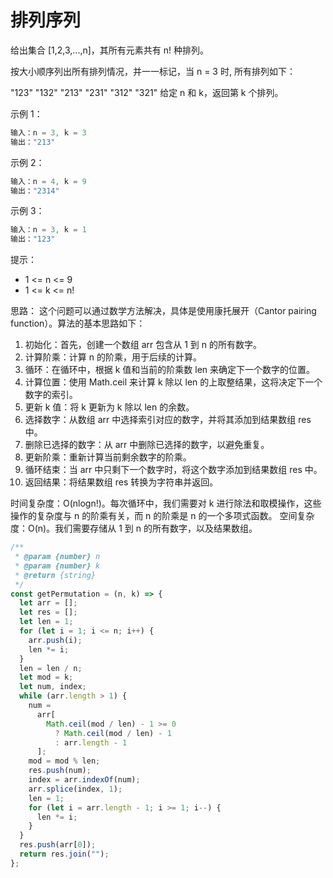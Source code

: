 # 排列序列

给出集合 [1,2,3,...,n]，其所有元素共有 n! 种排列。

按大小顺序列出所有排列情况，并一一标记，当 n = 3 时, 所有排列如下：

"123"
"132"
"213"
"231"
"312"
"321"
给定 n 和 k，返回第 k 个排列。

示例 1：

```js
输入：n = 3, k = 3
输出："213"
```

示例 2：

```js
输入：n = 4, k = 9
输出："2314"
```

示例 3：

```js
输入：n = 3, k = 1
输出："123"
```

提示：

- 1 <= n <= 9
- 1 <= k <= n!

思路：
这个问题可以通过数学方法解决，具体是使用康托展开（Cantor pairing function）。算法的基本思路如下：

1. 初始化：首先，创建一个数组 arr 包含从 1 到 n 的所有数字。
2. 计算阶乘：计算 n 的阶乘，用于后续的计算。
3. 循环：在循环中，根据 k 值和当前的阶乘数 len 来确定下一个数字的位置。
4. 计算位置：使用 Math.ceil 来计算 k 除以 len 的上取整结果，这将决定下一个数字的索引。
5. 更新 k 值：将 k 更新为 k 除以 len 的余数。
6. 选择数字：从数组 arr 中选择索引对应的数字，并将其添加到结果数组 res 中。
7. 删除已选择的数字：从 arr 中删除已选择的数字，以避免重复。
8. 更新阶乘：重新计算当前剩余数字的阶乘。
9. 循环结束：当 arr 中只剩下一个数字时，将这个数字添加到结果数组 res 中。
10. 返回结果：将结果数组 res 转换为字符串并返回。


时间复杂度：O(nlogn!)。每次循环中，我们需要对 k 进行除法和取模操作，这些操作的复杂度与 n 的阶乘有关，而 n 的阶乘是 n 的一个多项式函数。
空间复杂度：O(n)。我们需要存储从 1 到 n 的所有数字，以及结果数组。

```js
/**
 * @param {number} n
 * @param {number} k
 * @return {string}
 */
const getPermutation = (n, k) => {
  let arr = [];
  let res = [];
  let len = 1;
  for (let i = 1; i <= n; i++) {
    arr.push(i);
    len *= i;
  }
  len = len / n;
  let mod = k;
  let num, index;
  while (arr.length > 1) {
    num =
      arr[
        Math.ceil(mod / len) - 1 >= 0
          ? Math.ceil(mod / len) - 1
          : arr.length - 1
      ];
    mod = mod % len;
    res.push(num);
    index = arr.indexOf(num);
    arr.splice(index, 1);
    len = 1;
    for (let i = arr.length - 1; i >= 1; i--) {
      len *= i;
    }
  }
  res.push(arr[0]);
  return res.join("");
};

```
